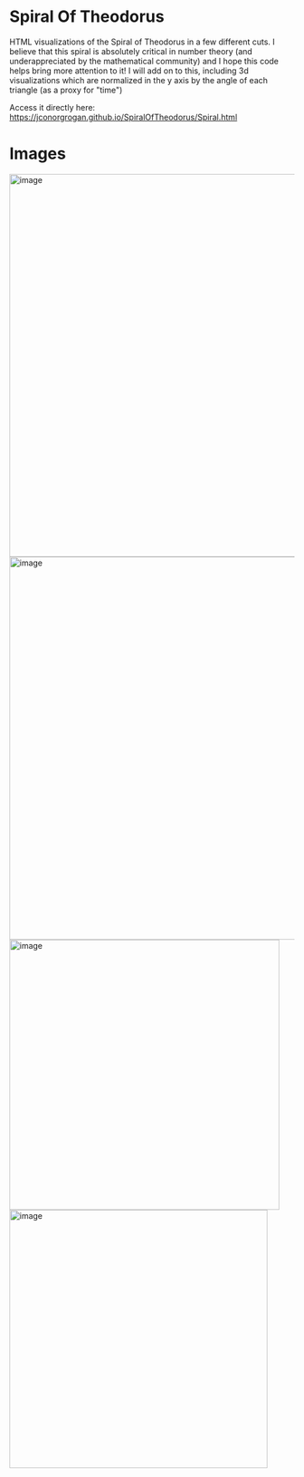 # Spiral Of Theodorus

HTML visualizations of the Spiral of Theodorus in a few different cuts. I believe that this spiral is absolutely critical in number theory (and underappreciated by the mathematical community) and I hope this code helps bring more attention to it! I will add on to this, including 3d visualizations which are normalized in the y axis by the angle of each triangle (as a proxy for "time") 

Access it directly here: https://jconorgrogan.github.io/SpiralOfTheodorus/Spiral.html


# Images 
<img width="676" alt="image" src="https://github.com/jconorgrogan/SpiralOfTheodorus/assets/130090573/0851932e-5558-4011-95fc-769ad2648b81">
<img width="676" alt="image" src="https://github.com/jconorgrogan/SpiralOfTheodorus/assets/130090573/0851932e-5558-4011-95fc-769ad2648b81">

<img width="477" alt="image" src="https://github.com/jconorgrogan/SpiralOfTheodorus/assets/130090573/44aa2a58-0d32-445d-a9fd-79be55415790">
<img width="456" alt="image" src="https://github.com/jconorgrogan/SpiralOfTheodorus/assets/130090573/8aa3bc0c-c650-4248-adf8-2047c2e918ae">
